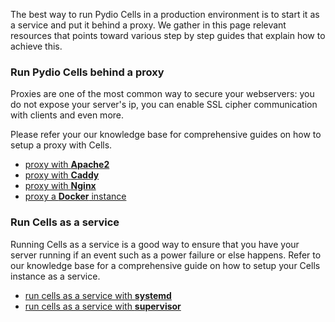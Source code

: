 
The best way to run Pydio Cells in a production environment is to start it as a service and put it behind a proxy. We gather in this page relevant resources that points toward various step by step guides that explain how to achieve this.

### Run Pydio Cells behind a proxy

Proxies are one of the most common way to secure your webservers: you do not expose your server's ip, you can enable SSL cipher communication with clients and even more.

Please refer your our knowledge base for comprehensive guides on how to setup a proxy with Cells.

- [proxy with **Apache2**](https://pydio.com/en/docs/kb/devops/proxying-cells-apache)
- [proxy with **Caddy**](https://pydio.com/en/docs/kb/devops/proxying-cells-caddy)
- [proxy with **Nginx**](https://pydio.com/en/docs/kb/devops/proxying-cells-nginx)
- [proxy a **Docker** instance](https://pydio.com/en/docs/kb/devops/proxying-cells-docker)

### Run Cells as a service

Running Cells as a service is a good way to ensure that you have your server running if an event such as a power failure or else happens.
Refer to our knowledge base for a comprehensive guide on how to setup your Cells instance as a service.

- [run cells as a service with **systemd**](https://pydio.com/en/docs/kb/devops/cells-service-systemd)
- [run cells as a service with **supervisor**](https://pydio.com/en/docs/kb/devops/cells-service-supervisor)
